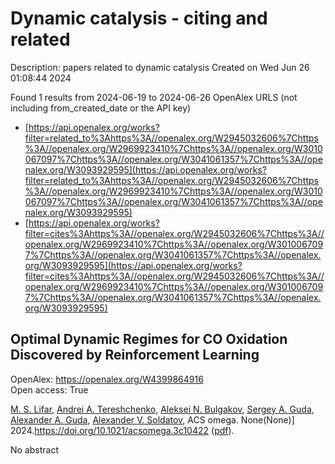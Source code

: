 # Dynamic catalysis - citing and related
Description: papers related to dynamic catalysis
Created on Wed Jun 26 01:08:44 2024

Found 1 results from 2024-06-19 to 2024-06-26
OpenAlex URLS (not including from_created_date or the API key)
- [https://api.openalex.org/works?filter=related_to%3Ahttps%3A//openalex.org/W2945032606%7Chttps%3A//openalex.org/W2969923410%7Chttps%3A//openalex.org/W3010067097%7Chttps%3A//openalex.org/W3041061357%7Chttps%3A//openalex.org/W3093929595](https://api.openalex.org/works?filter=related_to%3Ahttps%3A//openalex.org/W2945032606%7Chttps%3A//openalex.org/W2969923410%7Chttps%3A//openalex.org/W3010067097%7Chttps%3A//openalex.org/W3041061357%7Chttps%3A//openalex.org/W3093929595)
- [https://api.openalex.org/works?filter=cites%3Ahttps%3A//openalex.org/W2945032606%7Chttps%3A//openalex.org/W2969923410%7Chttps%3A//openalex.org/W3010067097%7Chttps%3A//openalex.org/W3041061357%7Chttps%3A//openalex.org/W3093929595](https://api.openalex.org/works?filter=cites%3Ahttps%3A//openalex.org/W2945032606%7Chttps%3A//openalex.org/W2969923410%7Chttps%3A//openalex.org/W3010067097%7Chttps%3A//openalex.org/W3041061357%7Chttps%3A//openalex.org/W3093929595)

## Optimal Dynamic Regimes for CO Oxidation Discovered by Reinforcement Learning   

OpenAlex: https://openalex.org/W4399864916    
Open access: True
    
[M. S. Lifar](https://openalex.org/A5055468753), [Andrei A. Tereshchenko](https://openalex.org/A5071574900), [Aleksei N. Bulgakov](https://openalex.org/A5031651670), [Sergey A. Guda](https://openalex.org/A5065855550), [Alexander A. Guda](https://openalex.org/A5047279545), [Alexander V. Soldatov](https://openalex.org/A5088833253), ACS omega. None(None)] 2024.https://doi.org/10.1021/acsomega.3c10422 ([pdf](https://pubs.acs.org/doi/pdf/10.1021/acsomega.3c10422)).
    
No abstract    

    
